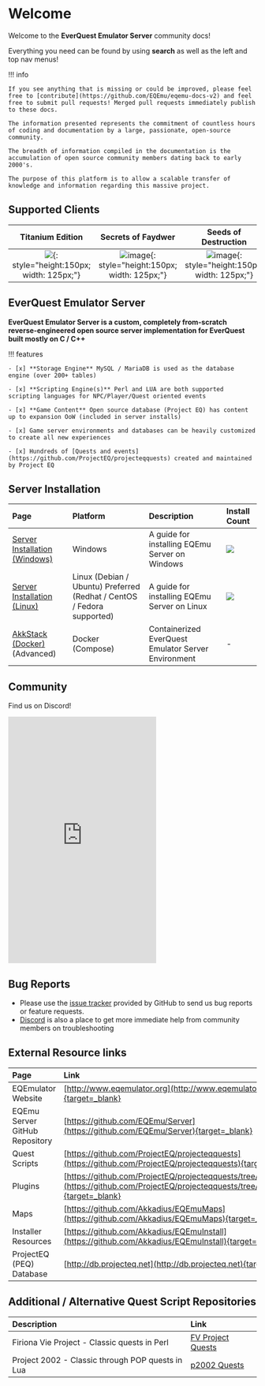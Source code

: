# Welcome

Welcome to the **EverQuest Emulator Server** community docs! 

Everything you need can be found by using **search** as well as the left and top nav menus!

!!! info

    If you see anything that is missing or could be improved, please feel free to [contribute](https://github.com/EQEmu/eqemu-docs-v2) and feel free to submit pull requests! Merged pull requests immediately publish to these docs.

    The information presented represents the commitment of countless hours of coding and documentation by a large, passionate, open-source community.

    The breadth of information compiled in the documentation is the accumulation of open source community members dating back to early 2000's.

    The purpose of this platform is to allow a scalable transfer of knowledge and information regarding this massive project.

## Supported Clients

|Titanium Edition|Secrets of Faydwer|Seeds of Destruction|Underfoot|Rain of Fear (Most used)|
|:---:|:---:|:---:|:---:|:---:|
| ![](https://user-images.githubusercontent.com/3319450/143334304-4faf5cf8-6ed9-4b47-a0e2-938cc3f68e57.png){: style="height:150px; width: 125px;"} | ![image](https://user-images.githubusercontent.com/3319450/143334432-e6e9eaef-b141-4b05-9607-ceb38dcf717d.png){: style="height:150px; width: 125px;"} | ![image](https://user-images.githubusercontent.com/3319450/143334455-420ee97d-ed5e-4f21-a824-48371831c604.png){: style="height:150px; width: 125px;"} | ![image](https://user-images.githubusercontent.com/3319450/143334476-4b699dec-6a1b-4690-be7f-64eec22cd60c.png){: style="height:150px; width: 125px;"} | ![image](https://user-images.githubusercontent.com/3319450/143334498-810f76b6-7f18-4723-a02a-d50e11af96d1.png){: style="height:150px; width: 250px;"} |

## EverQuest Emulator Server

**EverQuest Emulator Server is a custom, completely from-scratch reverse-engineered open source server implementation for EverQuest built mostly on C / C++**

!!! features

    - [x] **Storage Engine** MySQL / MariaDB is used as the database engine (over 200+ tables)
    
    - [x] **Scripting Engine(s)** Perl and LUA are both supported scripting languages for NPC/Player/Quest oriented events
    
    - [x] **Game Content** Open source database (Project EQ) has content up to expansion OoW (included in server installs)
    
    - [x] Game server environments and databases can be heavily customized to create all new experiences
    
    - [x] Hundreds of [Quests and events](https://github.com/ProjectEQ/projecteqquests) created and maintained by Project EQ

## Server Installation

| Page | Platform | Description | Install Count |
| :--- | :--- | :--- | :--- |
| [Server Installation (Windows)](server/installation/server-installation-windows.md) | Windows | A guide for installing EQEmu Server on Windows | ![](https://camo.githubusercontent.com/befd841ddd0bcfee4679b37f84b78523866d252093acee36b459ca23df7886ca/687474703a2f2f616e616c79746963732e616b6b61646975732e636f6d2f3f696e7374616c6c5f636f756e742677696e646f77735f636f756e74)
| [Server Installation (Linux)](server/installation/server-installation-linux.md) | Linux (Debian / Ubuntu) Preferred (Redhat / CentOS / Fedora supported) | A guide for installing EQEmu Server on Linux | ![](https://camo.githubusercontent.com/99ffa002a4caeb201449be7df0d88324b197f5cb287ae5bb3678b43fcf1441b4/687474703a2f2f616e616c79746963732e616b6b61646975732e636f6d2f3f696e7374616c6c5f636f756e74266c696e75785f636f756e74) |
| [AkkStack (Docker)](https://github.com/Akkadius/akk-stack) (Advanced) | Docker (Compose) | Containerized EverQuest Emulator Server Environment | - |

## Community

Find us on Discord!

<iframe src="https://discord.com/widget?id=212663220849213441&theme=dark" width="300" height="500" allowtransparency="true" frameborder="0" sandbox="allow-popups allow-popups-to-escape-sandbox allow-same-origin allow-scripts"></iframe>

## Bug Reports

* Please use the [issue tracker](https://github.com/EQEmu/Server/issues) provided by GitHub to send us bug reports or feature requests.
* [Discord](https://discord.gg/QHsm7CD) is also a place to get more immediate help from community members on troubleshooting

## External Resource links

| Page | Link |
| :--- | :--- |
| EQEmulator Website | [http://www.eqemulator.org](http://www.eqemulator.org){target=_blank} |
| EQEmu Server GitHub Repository | [https://github.com/EQEmu/Server](https://github.com/EQEmu/Server){target=_blank} |
| Quest Scripts | [https://github.com/ProjectEQ/projecteqquests](https://github.com/ProjectEQ/projecteqquests){target=_blank} |
| Plugins | [https://github.com/ProjectEQ/projecteqquests/tree/master/plugins](https://github.com/ProjectEQ/projecteqquests/tree/master/plugins){target=_blank} |
| Maps | [https://github.com/Akkadius/EQEmuMaps](https://github.com/Akkadius/EQEmuMaps){target=_blank} |
| Installer Resources | [https://github.com/Akkadius/EQEmuInstall](https://github.com/Akkadius/EQEmuInstall){target=_blank} |
| ProjectEQ (PEQ) Database | [http://db.projecteq.net](http://db.projecteq.net){target=_blank} |

## Additional / Alternative Quest Script Repositories

| Description | Link |
| :--- | :--- |
| Firiona Vie Project - Classic quests in Perl | [FV Project Quests](https://github.com/Gates-Of-Time/FVProject-Quests) |
| Project 2002 - Classic through POP quests in Lua | [p2002 Quests](https://github.com/p2002eq/quests) |


